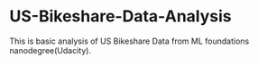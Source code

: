 # US-Bikeshare-Data-Analysis
This is basic analysis of US Bikeshare Data from ML foundations nanodegree(Udacity).
